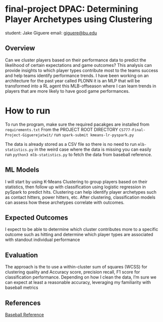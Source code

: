 # final-project DPAC: Determining Player Archetypes using Clustering 
student: Jake Giguere
email: giguere@bu.edu

## Overview
Can we cluster players based on their performance data to predict the likelihood of certain expectations and game outcomes? 
This analysis can provide insights to which player types contribute most to the teams success and help teams identify performance trends. I have been working on an architecture for the past year called PLONN it is an MLP that will be transformed into a RL agent this MLB-offseason where I can learn trends in players that are more likely to have good game performances.

# How to run

To run the program, make sure the required pacakges are installed from ```requirements.txt```
From the PROJECT ROOT DIRECTORY ```CS777-Final-Project-Giguerejatwit/``` run ```spark-submit kmeans-lr-pyspark.py```

The data is already stored as a CSV file so there is no need to run ```mlb-statistics.py``` in the weird case where the data is missing you can easily run ```python3 mlb-statistics.py``` to fetch the data from baseball reference.

## ML Models
I will start by using K-Means Clustering to group players based on their statistics, then follow up with classification using logistic regression in pySpark to predict hits. Clustering can help identify player archetypes such as contact hitters, power hitters, etc. After clustering, classification models can assess how these archetypes correlate with outcomes.

## Expected Outcomes
I expect to be able to determine which cluster contributes more to a specific outcome such as hitting and determine which player types are associated with standout individual performance 

## Evaluation
The approach is the to use a within-cluster sum of squares (WCSS) for clustering quality and Accuracy score, precision recall, F1 score for classification performance. Depending on how I clean the data, I’m sure we can expect at least a reasonable accuracy, leveraging my familiarity with baseball metrics

## References
[Baseball Reference](https://www.baseball-reference.com/)